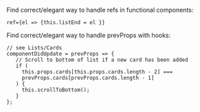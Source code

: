 Find correct/elegant way to handle refs in functional components:

```
ref={el => {this.listEnd = el }}
```

Find correct/elegant way to handle prevProps with hooks:

```
// see Lists/Cards
componentDidUpdate = prevProps => {
   // Scroll to bottom of list if a new card has been added
   if (
     this.props.cards[this.props.cards.length - 2] ===
     prevProps.cards[prevProps.cards.length - 1]
   ) {
     this.scrollToBottom();
   }
};
```
